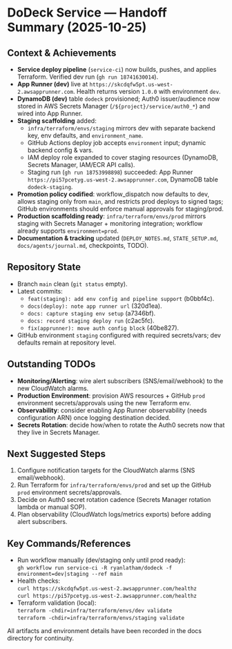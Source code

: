# DoDeck Service — Handoff Summary (2025-10-25)

## Context & Achievements
- **Service deploy pipeline** (`service-ci`) now builds, pushes, and applies Terraform. Verified dev run (`gh run 18741630014`).
- **App Runner (dev)** live at `https://skcdqfw5pt.us-west-2.awsapprunner.com`. Health returns version `1.0.0` with environment `dev`.
- **DynamoDB (dev)** table `dodeck` provisioned; Auth0 issuer/audience now stored in AWS Secrets Manager (`/${project}/service/auth0_*`) and wired into App Runner.
- **Staging scaffolding** added:
  - `infra/terraform/envs/staging` mirrors dev with separate backend key, env defaults, and `environment_name`.
  - GitHub Actions deploy job accepts `environment` input; dynamic backend config & vars.
  - IAM deploy role expanded to cover staging resources (DynamoDB, Secrets Manager, IAM/ECR API calls).
  - Staging run (`gh run 18753998898`) succeeded: App Runner `https://pi57pcetyg.us-west-2.awsapprunner.com`, DynamoDB table `dodeck-staging`.
- **Promotion policy codified**: workflow_dispatch now defaults to dev, allows staging only from `main`, and restricts prod deploys to signed tags; GitHub environments should enforce manual approvals for staging/prod.
- **Production scaffolding ready**: `infra/terraform/envs/prod` mirrors staging with Secrets Manager + monitoring integration; workflow already supports `environment=prod`.
- **Documentation & tracking** updated (`DEPLOY_NOTES.md`, `STATE_SETUP.md`, `docs/agents/journal.md`, checkpoints, TODO).

## Repository State
- Branch `main` clean (`git status` empty).
- Latest commits:
  - `feat(staging): add env config and pipeline support` (b0bbf4c).
  - `docs(deploy): note app runner url` (320d1ea).
  - `docs: capture staging env setup` (a7346bf).
  - `docs: record staging deploy run` (c2ac5fc).
  - `fix(apprunner): move auth config block` (40be827).
- GitHub environment `staging` configured with required secrets/vars; dev defaults remain at repository level.

## Outstanding TODOs
- **Monitoring/Alerting**: wire alert subscribers (SNS/email/webhook) to the new CloudWatch alarms.
- **Production Environment**: provision AWS resources + GitHub `prod` environment secrets/approvals using the new Terraform env.
- **Observability**: consider enabling App Runner observability (needs configuration ARN) once logging destination decided.
- **Secrets Rotation**: decide how/when to rotate the Auth0 secrets now that they live in Secrets Manager.

## Next Suggested Steps
1. Configure notification targets for the CloudWatch alarms (SNS email/webhook).
2. Run Terraform for `infra/terraform/envs/prod` and set up the GitHub `prod` environment secrets/approvals.
3. Decide on Auth0 secret rotation cadence (Secrets Manager rotation lambda or manual SOP).
4. Plan observability (CloudWatch logs/metrics exports) before adding alert subscribers.

## Key Commands/References
- Run workflow manually (dev/staging only until prod ready):  
  `gh workflow run service-ci -R ryanlatham/dodeck -f environment=dev|staging --ref main`
- Health checks:  
  `curl https://skcdqfw5pt.us-west-2.awsapprunner.com/healthz`  
  `curl https://pi57pcetyg.us-west-2.awsapprunner.com/healthz`
- Terraform validation (local):  
  `terraform -chdir=infra/terraform/envs/dev validate`  
  `terraform -chdir=infra/terraform/envs/staging validate`

All artifacts and environment details have been recorded in the docs directory for continuity.
